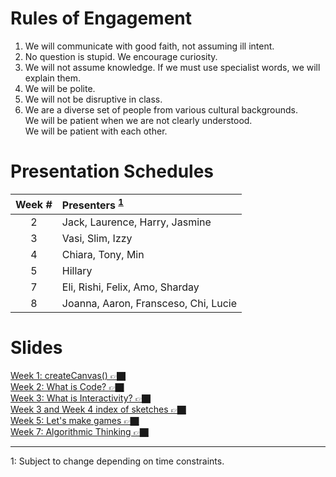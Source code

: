 # Rules of Engagement
1. We will communicate with good faith, not assuming ill intent.
2. No question is stupid. We encourage curiosity.
3. We will not assume knowledge. If we must use specialist words, we will explain them.
4. We will be polite.
5. We will not be disruptive in class. 
6. We are a diverse set of people from various cultural backgrounds.  
   We will be patient when we are not clearly understood.  
   We will be patient with each other.
   
# Presentation Schedules

|Week #|Presenters <sup>[1](#note1)<sup>                 |
|:----:|:------------------------------------------------|
|2     | Jack, Laurence, Harry, Jasmine                  |
|3     | Vasi, Slim, Izzy                                |
|4     | Chiara, Tony, Min                               |
|5     | Hillary                                         |
|7     | Eli, Rishi, Felix, Amo, Sharday                 |
|8     | Joanna, Aaron, Fransceso, Chi, Lucie            |

# Slides
[Week 1: createCanvas() 👉🏿](Slides/Week1_CreateCanvas.html)  
[Week 2: What is Code? 👉🏿](Slides/Week2_WhatIsCode.html)   
[Week 3: What is Interactivity? 👉🏿](Slides/Week3_Interactivity.html)  
[Week 3 and Week 4 index of sketches 👉🏿](Slides/Week4.html)  
[Week 5: Let's make games 👉🏿](Slides/Week5_LetsMakeGames.html)  
[Week 7: Algorithmic Thinking 👉🏿](Slides/Week7_AlgorithmicThinking.html)  


---

<a name="note1">1</a>: Subject to change depending on time constraints.
